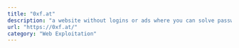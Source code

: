 ```yaml
---
title: "0xf.at"
description: "a website without logins or ads where you can solve password-riddles (so called hackits)."
url: "https://0xf.at/"
category: "Web Exploitation"
---
```

